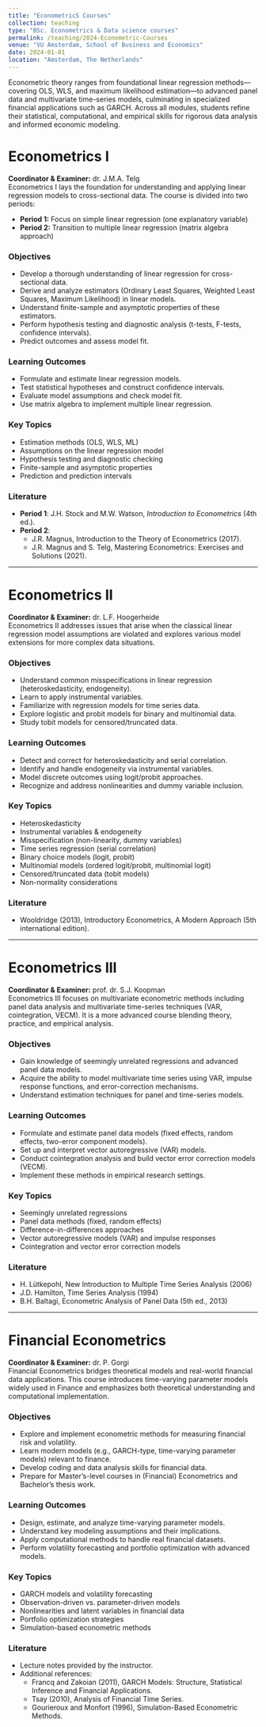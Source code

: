```yaml
---
title: "EconometricS Courses"
collection: teaching
type: "BSc. Econometrics & Data science courses"
permalink: /teaching/2024-Econometric-Courses
venue: "VU Amsterdam, School of Business and Economics"
date: 2024-01-01
location: "Amsterdam, The Netherlands"
---
```

Econometric theory ranges from foundational linear regression methods—covering OLS, WLS, and maximum likelihood estimation—to advanced panel data and multivariate time-series models, culminating in specialized financial applications such as GARCH. Across all modules, students refine their statistical, computational, and empirical skills for rigorous data analysis and informed economic modeling.

# Econometrics I
**Coordinator & Examiner:** dr. J.M.A. Telg  
Econometrics I lays the foundation for understanding and applying linear regression models to cross-sectional data. The course is divided into two periods: 
- **Period 1:** Focus on simple linear regression (one explanatory variable)  
- **Period 2:** Transition to multiple linear regression (matrix algebra approach)  

### Objectives
- Develop a thorough understanding of linear regression for cross-sectional data.  
- Derive and analyze estimators (Ordinary Least Squares, Weighted Least Squares, Maximum Likelihood) in linear models.  
- Understand finite-sample and asymptotic properties of these estimators.  
- Perform hypothesis testing and diagnostic analysis (t-tests, F-tests, confidence intervals).  
- Predict outcomes and assess model fit.

### Learning Outcomes
- Formulate and estimate linear regression models.  
- Test statistical hypotheses and construct confidence intervals.  
- Evaluate model assumptions and check model fit.  
- Use matrix algebra to implement multiple linear regression.  

### Key Topics
- Estimation methods (OLS, WLS, ML)  
- Assumptions on the linear regression model  
- Hypothesis testing and diagnostic checking  
- Finite-sample and asymptotic properties  
- Prediction and prediction intervals  

### Literature
- **Period 1**: J.H. Stock and M.W. Watson, *Introduction to Econometrics* (4th ed.).  
- **Period 2**:  
  - J.R. Magnus, Introduction to the Theory of Econometrics (2017).  
  - J.R. Magnus and S. Telg, Mastering Econometrics: Exercises and Solutions (2021).  
---

# Econometrics II
**Coordinator & Examiner:** dr. L.F. Hoogerheide  
Econometrics II addresses issues that arise when the classical linear regression model assumptions are violated and explores various model extensions for more complex data situations.
### Objectives
- Understand common misspecifications in linear regression (heteroskedasticity, endogeneity).  
- Learn to apply instrumental variables.  
- Familiarize with regression models for time series data.  
- Explore logistic and probit models for binary and multinomial data.  
- Study tobit models for censored/truncated data.

### Learning Outcomes
- Detect and correct for heteroskedasticity and serial correlation.  
- Identify and handle endogeneity via instrumental variables.  
- Model discrete outcomes using logit/probit approaches.  
- Recognize and address nonlinearities and dummy variable inclusion.

### Key Topics
- Heteroskedasticity  
- Instrumental variables & endogeneity  
- Misspecification (non-linearity, dummy variables)  
- Time series regression (serial correlation)  
- Binary choice models (logit, probit)  
- Multinomial models (ordered logit/probit, multinomial logit)  
- Censored/truncated data (tobit models)  
- Non-normality considerations  

### Literature
- Wooldridge (2013), Introductory Econometrics, A Modern Approach (5th international edition).
---

# Econometrics III
**Coordinator & Examiner:** prof. dr. S.J. Koopman  
Econometrics III focuses on multivariate econometric methods including panel data analysis and multivariate time-series techniques (VAR, cointegration, VECM). It is a more advanced course blending theory, practice, and empirical analysis.
### Objectives
- Gain knowledge of seemingly unrelated regressions and advanced panel data models.  
- Acquire the ability to model multivariate time series using VAR, impulse response functions, and error-correction mechanisms.  
- Understand estimation techniques for panel and time-series models.

### Learning Outcomes
- Formulate and estimate panel data models (fixed effects, random effects, two-error component models).  
- Set up and interpret vector autoregressive (VAR) models.  
- Conduct cointegration analysis and build vector error correction models (VECM).  
- Implement these methods in empirical research settings.

### Key Topics
- Seemingly unrelated regressions  
- Panel data methods (fixed, random effects)  
- Difference-in-differences approaches  
- Vector autoregressive models (VAR) and impulse responses  
- Cointegration and vector error correction models  

### Literature
- H. Lütkepohl, New Introduction to Multiple Time Series Analysis (2006)  
- J.D. Hamilton, Time Series Analysis (1994)  
- B.H. Baltagi, Econometric Analysis of Panel Data (5th ed., 2013)  
---

# Financial Econometrics
**Coordinator & Examiner:** dr. P. Gorgi  
Financial Econometrics bridges theoretical models and real-world financial data applications. This course introduces time-varying parameter models widely used in Finance and emphasizes both theoretical understanding and computational implementation.
### Objectives
- Explore and implement econometric methods for measuring financial risk and volatility.  
- Learn modern models (e.g., GARCH-type, time-varying parameter models) relevant to finance.  
- Develop coding and data analysis skills for financial data.  
- Prepare for Master’s-level courses in (Financial) Econometrics and Bachelor’s thesis work.

### Learning Outcomes
- Design, estimate, and analyze time-varying parameter models.  
- Understand key modeling assumptions and their implications.  
- Apply computational methods to handle real financial datasets.  
- Perform volatility forecasting and portfolio optimization with advanced models.  

### Key Topics
- GARCH models and volatility forecasting  
- Observation-driven vs. parameter-driven models  
- Nonlinearities and latent variables in financial data  
- Portfolio optimization strategies  
- Simulation-based econometric methods  

### Literature
- Lecture notes provided by the instructor.  
- Additional references:  
  - Francq and Zakoian (2011), GARCH Models: Structure, Statistical Inference and Financial Applications.  
  - Tsay (2010), Analysis of Financial Time Series.  
  - Gourieroux and Monfort (1996), Simulation-Based Econometric Methods.
